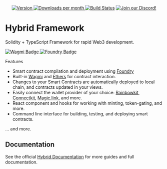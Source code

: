 <!-- <p align="center">
  <picture>
    <source media="(prefers-color-scheme: dark)" srcset="./public/logo-white.svg">
    <img alt="Hybrid logo" src="./public/logo-white.svg" width="auto" height="60">
  </picture>
</p> -->

<div align="center">
  <a href="https://www.npmjs.com/package/hybrid">
    <img src="https://img.shields.io/npm/v/hybrid?colorA=21262d&colorB=161b22&label=npm&logo=npm" alt="Version">
  </a>
  <a href="https://www.npmjs.com/package/hybrid">
    <img src="https://img.shields.io/npm/dm/hybrid?colorA=21262d&colorB=161b22&label=npm&logo=npm" alt="Downloads per month">
  </a>
  <a href="https://github.com/ian/hybrid/actions/workflows/react.yml"><img alt="Build Status" src="https://github.com/ian/hybrid/actions/workflows/react.yml/badge.svg"/></a>
  <a href="https://discord.gg/CfrVhsVhfc"><img alt="Join our Discord!" src="https://img.shields.io/discord/1086070487400063018.svg?colorA=21262d&colorB=161b22&label=discord&logo=discord&style=flat"/></a>
<br/>

</div>

# Hybrid Framework

Solidity + TypeScript Framework for rapid Web3 development.

<a href="https://wagmi.sh/">
  <img src="https://img.shields.io/badge/Built%20with-Wagmi-000.svg" alt="Wagmi Badge">
</a>
<a href="https://getfoundry.sh/">
  <img src="https://img.shields.io/badge/Built%20with-Foundry-FFDB1C.svg" alt="Foundry Badge">
</a>

Features

- Smart contract compilation and deployment using [Foundry](https://getfoundry.sh/)
- Built-in [Wagmi](https://wagmi.sh/) and [Ethers](https://docs.ethers.org/v5/) for contract interaction.
- Changes to your Smart Contracts are automatically deployed to local chain, and contracts updated in your views.
- Easily connect the wallet provider of your choice: [Rainbowkit](https://www.rainbowkit.com/), [Connectkit](https://docs.family.co/connectkit), [Magic.link](https://magic.link), and more.
- React component and hooks for working with minting, token-gating, and more.
- Command line interface for building, testing, and deploying smart contracts.

... and more.

## Documentation

See the official [Hybrid Documentation](https://hybrid.dev/docs) for more guides and full documentation.
